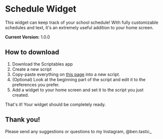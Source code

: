 # Schedule Widget

This widget can keep track of your school schedule! With fully customizable schedules and text, it's an extremely useful addition to your home screen. 

**Current Version:** 1.0.0

## How to download

1. Download the Scriptables app 
2. Create a new script
3. Copy-paste everything on [this page](https://github.com/EpicoTortuga/ScheduleWidget/blob/master/ScriptableCode) into a new script.
4. (Optional) Look at the beginning part of the script and edit it to the preferences you prefer.
5. Add a widget to your home screen and set it to the script you just created.

That's it! Your widget should be completely ready.

## Thank you!

Please send any suggestions or questions to my Instagram, @ben.tastic_
